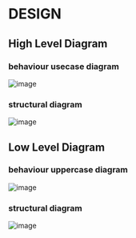 # DESIGN

## High Level Diagram

### behaviour usecase diagram

![image](https://user-images.githubusercontent.com/94218113/143086933-8be193ec-9f70-4679-a7b6-6a256296e07c.png)

### structural diagram

![image](https://user-images.githubusercontent.com/94218113/143087005-1fe8ff71-5e9f-4ecd-9b94-b677c0292368.png)

## Low Level Diagram

### behaviour uppercase diagram

![image](https://user-images.githubusercontent.com/94218113/143087145-0d00b434-14d6-4e2b-a03d-d247d8c3d1aa.png)

### structural diagram

![image](https://user-images.githubusercontent.com/94218113/143087224-e44719d8-eee3-489d-a48a-2cd41e076273.png)


